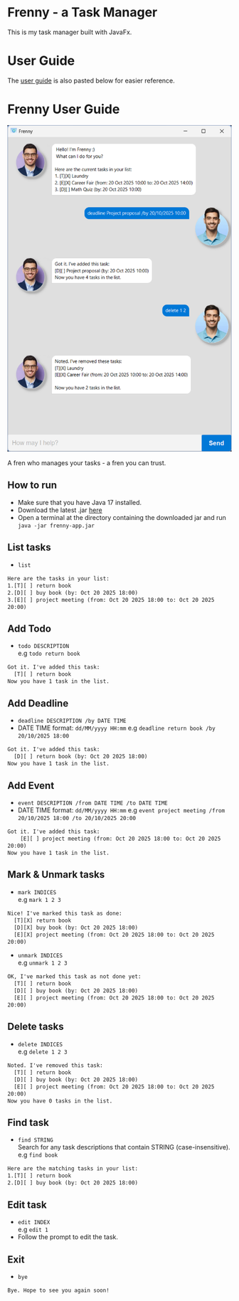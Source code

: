 # Frenny - a Task Manager

This is my task manager built with JavaFx.

# User Guide

The [user guide](https://djgmh9.github.io/ip/) is also pasted below for easier reference.

# Frenny User Guide

![Ui.png](docs/Ui.png)

A fren who manages your tasks - a fren you can trust.


## How to run
- Make sure that you have Java 17 installed.
- Download the latest .jar [here](https://github.com/djgmh9/ip/releases)
- Open a terminal at the directory containing the downloaded jar
  and run `java -jar frenny-app.jar`

## List tasks
- `list`
```
Here are the tasks in your list:
1.[T][ ] return book
2.[D][ ] buy book (by: Oct 20 2025 18:00)
3.[E][ ] project meeting (from: Oct 20 2025 18:00 to: Oct 20 2025 20:00)
```

## Add Todo
- `todo DESCRIPTION`  
  e.g `todo return book`
```
Got it. I've added this task:
  [T][ ] return book
Now you have 1 task in the list.
```

## Add Deadline
- `deadline DESCRIPTION /by DATE TIME`
- DATE TIME format: `dd/MM/yyyy HH:mm`
  e.g `deadline return book /by 20/10/2025 18:00`
```  
Got it. I've added this task:
  [D][ ] return book (by: Oct 20 2025 18:00)
Now you have 1 task in the list.
```

## Add Event

- `event DESCRIPTION /from DATE TIME /to DATE TIME`
- DATE TIME format: `dd/MM/yyyy HH:mm`
  e.g `event project meeting /from 20/10/2025 18:00 /to 20/10/2025 20:00`
```
Got it. I've added this task:
    [E][ ] project meeting (from: Oct 20 2025 18:00 to: Oct 20 2025 20:00)
Now you have 1 task in the list.
```

## Mark & Unmark tasks
- `mark INDICES`  
  e.g `mark 1 2 3`
```
Nice! I've marked this task as done:
  [T][X] return book
  [D][X] buy book (by: Oct 20 2025 18:00)
  [E][X] project meeting (from: Oct 20 2025 18:00 to: Oct 20 2025 20:00)
```  
- `unmark INDICES`  
  e.g `unmark 1 2 3`
```
OK, I've marked this task as not done yet:
  [T][ ] return book
  [D][ ] buy book (by: Oct 20 2025 18:00)
  [E][ ] project meeting (from: Oct 20 2025 18:00 to: Oct 20 2025 20:00)
```

## Delete tasks
- `delete INDICES`  
  e.g `delete 1 2 3`
```
Noted. I've removed this task:
  [T][ ] return book
  [D][ ] buy book (by: Oct 20 2025 18:00)
  [E][ ] project meeting (from: Oct 20 2025 18:00 to: Oct 20 2025 20:00)
Now you have 0 tasks in the list.
```

## Find task
- `find STRING`  
  Search for any task descriptions that contain STRING (case-insensitive).  
  e.g `find book`
```
Here are the matching tasks in your list:
1.[T][ ] return book
2.[D][ ] buy book (by: Oct 20 2025 18:00)
```

## Edit task
- `edit INDEX`  
  e.g `edit 1`
- Follow the prompt to edit the task.

## Exit
- `bye`
```
Bye. Hope to see you again soon!
```
